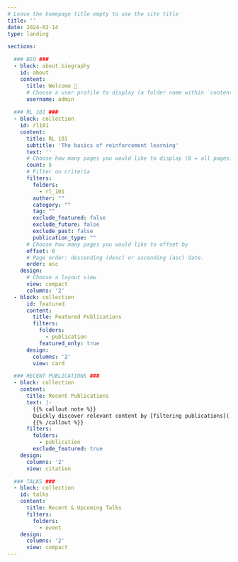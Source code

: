 ```yaml
---
# Leave the homepage title empty to use the site title
title: ''
date: 2024-02-14
type: landing

sections:

  ### BIO ###
  - block: about.biography
    id: about
    content:
      title: Welcome 👋
      # Choose a user profile to display (a folder name within `content/authors/`)
      username: admin
  
  ### RL 101 ###
  - block: collection
    id: rl101
    content:
      title: RL 101
      subtitle: 'The basics of reinforcement learning'
      text: ''
      # Choose how many pages you would like to display (0 = all pages)
      count: 5
      # Filter on criteria
      filters:
        folders:
          - rl_101
        author: ""
        category: ""
        tag: ""
        exclude_featured: false
        exclude_future: false
        exclude_past: false
        publication_type: ""
      # Choose how many pages you would like to offset by
      offset: 0
      # Page order: descending (desc) or ascending (asc) date.
      order: asc
    design:
      # Choose a layout view
      view: compact
      columns: '2'
  - block: collection
      id: featured
      content:
        title: Featured Publications
        filters:
          folders:
            - publication
          featured_only: true
      design:
        columns: '2'
        view: card

  ### RECENT PUBLICATIONS ### 
  - block: collection
    content:
      title: Recent Publications
      text: |-
        {{% callout note %}}
        Quickly discover relevant content by [filtering publications](./publication/).
        {{% /callout %}}
      filters:
        folders:
          - publication
        exclude_featured: true
    design:
      columns: '2'
      view: citation

  ### TALKS ###
  - block: collection
    id: talks
    content:
      title: Recent & Upcoming Talks
      filters:
        folders:
          - event
    design:
      columns: '2'
      view: compact
---
```

